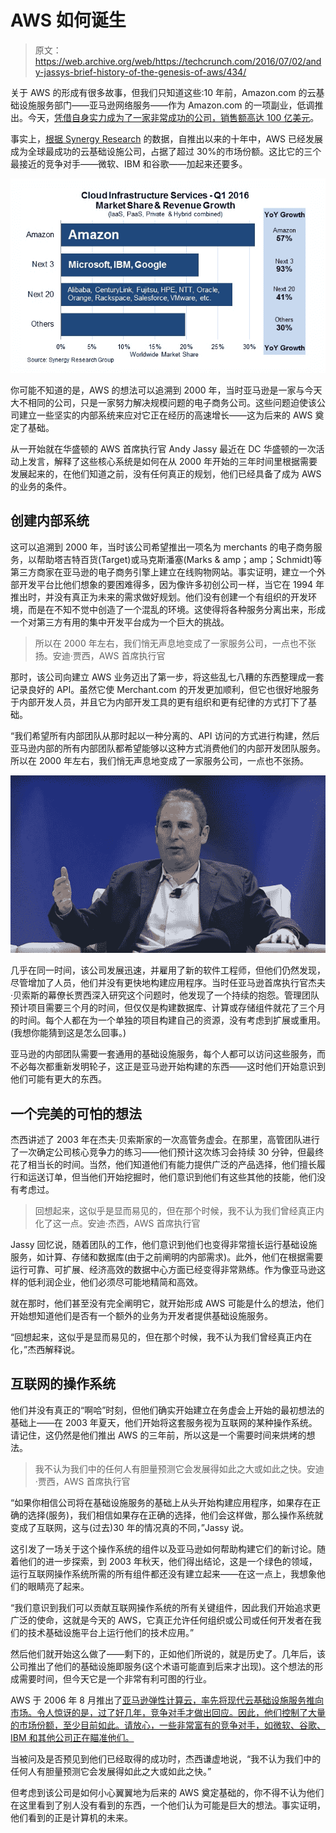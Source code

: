 # AWS 如何诞生

> 原文：<https://web.archive.org/web/https://techcrunch.com/2016/07/02/andy-jassys-brief-history-of-the-genesis-of-aws/434/>

关于 AWS 的形成有很多故事，但我们只知道这些:10 年前，Amazon.com 的云基础设施服务部门——亚马逊网络服务——作为 Amazon.com 的一项副业，低调推出。今天，[凭借自身实力成为了一家非常成功的公司，销售额高达 100 亿美元](https://web.archive.org/web/20210527094058/https://www.sec.gov/Archives/edgar/data/1018724/000119312516530910/d168744dex991.htm)。

事实上，[根据 Synergy Research](https://web.archive.org/web/20210527094058/https://www.srgresearch.com/articles/gang-four-still-racing-away-cloud-market) 的数据，自推出以来的十年中，AWS 已经发展成为全球最成功的云基础设施公司，占据了超过 30%的市场份额。这比它的三个最接近的竞争对手——微软、IBM 和谷歌——加起来还要多。

![Chart from Synergy Research with Infrastructure as a Service market share.](img/c6b190de7dabeec43a53fb17b80e31e7.png)

你可能不知道的是，AWS 的想法可以追溯到 2000 年，当时亚马逊是一家与今天大不相同的公司，只是一家努力解决规模问题的电子商务公司。这些问题迫使该公司建立一些坚实的内部系统来应对它正在经历的高速增长——这为后来的 AWS 奠定了基础。

从一开始就在华盛顿的 AWS 首席执行官 Andy Jassy 最近在 DC 华盛顿的一次活动上发言，解释了这些核心系统是如何在从 2000 年开始的三年时间里根据需要发展起来的，在他们知道之前，没有任何真正的规划，他们已经具备了成为 AWS 的业务的条件。

## 创建内部系统

这可以追溯到 2000 年，当时该公司希望推出一项名为 merchants 的电子商务服务，以帮助塔吉特百货(Target)或马克斯潘塞(Marks & amp；amp；Schmidt)等第三方商家在亚马逊的电子商务引擎上建立在线购物网站。事实证明，建立一个外部开发平台比他们想象的要困难得多，因为像许多初创公司一样，当它在 1994 年推出时，并没有真正为未来的需求做好规划。他们没有创建一个有组织的开发环境，而是在不知不觉中创造了一个混乱的环境。这使得将各种服务分离出来，形成一个对第三方有用的集中开发平台成为一个巨大的挑战。

> 所以在 2000 年左右，我们悄无声息地变成了一家服务公司，一点也不张扬。安迪·贾西，AWS 首席执行官

那时，该公司向建立 AWS 业务迈出了第一步，将这些乱七八糟的东西整理成一套记录良好的 API。虽然它使 Merchant.com 的开发更加顺利，但它也很好地服务于内部开发人员，并且它为内部开发工具的更有组织和更有纪律的方式打下了基础。

“我们希望所有内部团队从那时起以一种分离的、API 访问的方式进行构建，然后亚马逊内部的所有内部团队都希望能够以这种方式消费他们的内部开发团队服务。所以在 2000 年左右，我们悄无声息地变成了一家服务公司，一点也不张扬。

![AWS CEO Andy Jassy speaking in Washington, DC in June, 2016.](img/95d7853970f8865f8ec8e57c0f5b9dc6.png)

几乎在同一时间，该公司发展迅速，并雇用了新的软件工程师，但他们仍然发现，尽管增加了人员，他们并没有更快地构建应用程序。当时任亚马逊首席执行官杰夫·贝索斯的幕僚长贾西深入研究这个问题时，他发现了一个持续的抱怨。管理团队预计项目需要三个月的时间，但仅仅是构建数据库、计算或存储组件就花了三个月的时间。每个人都在为一个单独的项目构建自己的资源，没有考虑到扩展或重用。(我想你能猜到这是怎么回事。)

亚马逊的内部团队需要一套通用的基础设施服务，每个人都可以访问这些服务，而不必每次都重新发明轮子，这正是亚马逊开始构建的东西——这时他们开始意识到他们可能有更大的东西。

## 一个完美的可怕的想法

杰西讲述了 2003 年在杰夫·贝索斯家的一次高管务虚会。在那里，高管团队进行了一次确定公司核心竞争力的练习——他们预计这次练习会持续 30 分钟，但最终花了相当长的时间。当然，他们知道他们有能力提供广泛的产品选择，他们擅长履行和运送订单，但当他们开始挖掘时，他们意识到他们有这些其他的技能，他们没有考虑过。

> 回想起来，这似乎是显而易见的，但在那个时候，我不认为我们曾经真正内化了这一点。安迪·杰西，AWS 首席执行官

Jassy 回忆说，随着团队的工作，他们意识到他们也变得非常擅长运行基础设施服务，如计算、存储和数据库(由于之前阐明的内部需求)。此外，他们在根据需要运行可靠、可扩展、经济高效的数据中心方面已经变得非常熟练。作为像亚马逊这样的低利润企业，他们必须尽可能地精简和高效。

就在那时，他们甚至没有完全阐明它，就开始形成 AWS 可能是什么的想法，他们开始想知道他们是否有一个额外的业务为开发者提供基础设施服务。

“回想起来，这似乎是显而易见的，但在那个时候，我不认为我们曾经真正内在化，”杰西解释说。

## 互联网的操作系统

他们并没有真正的“啊哈”时刻，但他们确实开始建立在务虚会上开始的最初想法的基础上——在 2003 年夏天，他们开始将这套服务视为互联网的某种操作系统。请记住，这仍然是他们推出 AWS 的三年前，所以这是一个需要时间来烘烤的想法。

> 我不认为我们中的任何人有胆量预测它会发展得如此之大或如此之快。安迪·贾西，AWS 首席执行官

“如果你相信公司将在基础设施服务的基础上从头开始构建应用程序，如果存在正确的选择(服务)，我们相信如果存在正确的选择，他们会这样做，那么操作系统就变成了互联网，这与(过去)30 年的情况真的不同，”Jassy 说。

这引发了一场关于这个操作系统的组件以及亚马逊如何帮助构建它们的新讨论。随着他们的进一步探索，到 2003 年秋天，他们得出结论，这是一个绿色的领域，运行互联网操作系统所需的所有组件都还没有建立起来——在这一点上，我想象他们的眼睛亮了起来。

“我们意识到我们可以贡献互联网操作系统的所有关键组件，因此我们开始追求更广泛的使命，这就是今天的 AWS，它真正允许任何组织或公司或任何开发者在我们的技术基础设施平台上运行他们的技术应用。”

然后他们就开始这么做了——剩下的，正如他们所说的，就是历史了。几年后，该公司推出了他们的基础设施即服务(这个术语可能直到后来才出现)。这个想法的形成需要时间，但今天它是一个非常有利可图的行业。

AWS 于 2006 年 8 月推出了[亚马逊弹性计算云，率先将现代云基础设施服务推向市场。令人惊讶的是，过了好几年，竞争对手才做出回应。因此，他们控制了大量的市场份额，至少目前如此。请放心，一些非常富有的竞争对手，如微软、谷歌、IBM 和其他公司正在瞄准他们。](https://web.archive.org/web/20210527094058/https://aws.amazon.com/about-aws/whats-new/2006/08/24/announcing-amazon-elastic-compute-cloud-amazon-ec2---beta/)

当被问及是否预见到他们已经取得的成功时，杰西谦虚地说，“我不认为我们中的任何人有胆量预测它会发展得如此之大或如此之快。”

但考虑到该公司是如何小心翼翼地为后来的 AWS 奠定基础的，你不得不认为他们在这里看到了别人没有看到的东西，一个他们认为可能是巨大的想法。事实证明，他们看到的正是计算机的未来。